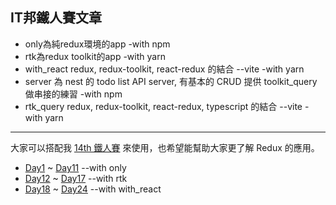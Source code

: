 ## IT邦鐵人賽文章
- only為純redux環境的app -with npm
- rtk為redux toolkit的app -with yarn
- with_react redux, redux-toolkit, react-redux 的結合 --vite -with yarn 
- server 為 nest 的 todo list API server, 有基本的 CRUD 提供 toolkit_query 做串接的練習 -with npm
- rtk_query redux, redux-toolkit, react-redux, typescript 的結合 --vite -with yarn
<hr/>

大家可以搭配我 [14th 鐵人賽](https://ithelp.ithome.com.tw/articles/10287139) 來使用，也希望能幫助大家更了解 Redux 的應用。
- [Day1](https://ithelp.ithome.com.tw/articles/10287139) ~ [Day11](https://ithelp.ithome.com.tw/articles/10288667) --with only 
- [Day12](https://ithelp.ithome.com.tw/articles/10288668) ~ [Day17](https://ithelp.ithome.com.tw/articles/10288677) --with rtk
- [Day18](https://ithelp.ithome.com.tw/articles/10289539) ~ [Day24](https://ithelp.ithome.com.tw/articles/10290469) --with with_react